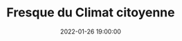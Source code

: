 ---
title: "Fresque du Climat citoyenne"
date: 2022-01-26 19:00:00
location: Le Bigre! Lieu, Rennes
draft: false
---